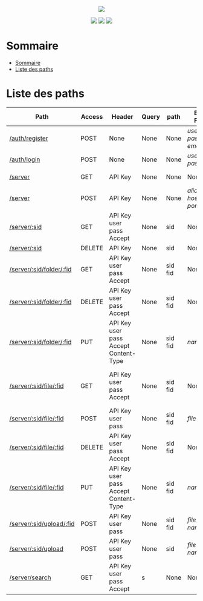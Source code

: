 <p align="center">
<img src="https://see.fontimg.com/api/renderfont4/1GVgg/eyJyIjoiZnMiLCJoIjoxMTYsInciOjEwMDAsImZzIjoxMTYsImZnYyI6IiM5ODc0MDgiLCJiZ2MiOiIjRkZGRkZGIiwidCI6MX0/RmxvcEJveA/kingsman-demo.png">
</p>
<p align="center">
<img src="https://img.shields.io/github/languages/code-size/Rouxhero/FlopBox_api?style=plastic">
<img src="https://img.shields.io/github/v/release/Rouxhero/FlopBox_api?display_name=tag&style=plastic">
<img src="https://img.shields.io/website?down_color=red&down_message=error&label=Public%20api%20state%20&up_message=online&url=http%3A%2F%2Fapi.givemecoffee.ninja%3A8080%2Fstatus">
</p>

# Sommaire
- [Sommaire](#sommaire)
- [Liste des paths](#liste-des-paths)

# Liste des paths


| Path                          | Access | Header                                                   | Query | path         | Body Form                           | Response  Type                                                                     | Response Body   |
|-------------------------------|--------|----------------------------------------------------------|-------|--------------|-------------------------------------|------------------------------------------------------------------------------------|-----------------|
| [/auth/register]()            | POST   | None                                                     | None  | None         | *username*<br>*password*<br>*email* | text/plain                                                                         | **API Key**     |
| [/auth/login]()               | POST   | None                                                     | None  | None         | *username*<br>*password*            | text/plain                                                                         | **API Key**     |
| [/server]()                   | GET    | API Key                                                  | None  | None         | None                                | application/json                                                                   | **Server List** |
| [/server]()                   | POST   | API Key                                                  | None  | None         | *alias*<br>*host*<br>*port*         | text/plain                                                                         | **Message**     |
| [/server/:sid]()              | GET    | API Key <br> user <br> pass <br> Accept                  | None  | sid          | None                                | application/json<br>application/xml                                                | **Folder List** |
| [/server/:sid]()              | DELETE | API Key                                                  | None  | sid          | None                                | text/plain                                                                         | **Message**     |
 | [ /server/:sid/folder/:fid]() | GET    | API Key <br> user <br> pass <br> Accept                  | None  | sid <br> fid | None                                | application/json<br>application/xml                                                | **Folder List** |
| [/server/:sid/folder/:fid]()  | DELETE | API Key <br> user <br> pass <br> Accept                  | None  | sid <br> fid | None                                | text/plain                                                                         | **Message**     |
| [/server/:sid/folder/:fid]()  | PUT    | API Key <br> user <br> pass <br> Accept <br>Content-Type | None  | sid <br> fid | *name*                              | text/plain                                                                         | **Message**     |
 | [ /server/:sid/file/:fid]()   | GET    | API Key <br> user <br> pass <br> Accept                  | None  | sid <br> fid | None                                | application/octet-stream <br> text/plain <br>application/json <br> application/xml | **File**        |
 | [ /server/:sid/file/:fid]()   | POST   | API Key <br> user <br> pass                              | None  | sid <br> fid | *file*                              | text/plain                                                                         | **Message**     |
 | [ /server/:sid/file/:fid]()   | DELETE | API Key <br> user <br> pass <br> Accept                  | None  | sid <br> fid | None                                | text/plain                                                                         | **Message**     |
 | [ /server/:sid/file/:fid]()   | PUT    | API Key <br> user <br> pass <br> Accept <br>Content-Type | None  | sid <br> fid | *name*                              | text/plain                                                                         | **Message**     |
 | [ /server/:sid/upload/:fid]() | POST   | API Key <br> user <br> pass                              | None  | sid <br> fid | *file*<br>*name*                    | text/plain                                                                         | **Message**     |
 | [ /server/:sid/upload]()      | POST   | API Key <br> user <br> pass                              | None  | sid          | *file*<br>*name*                    | text/plain                                                                         | **Message**     |
 | [ /server/search]()           | GET    | API Key <br> user <br> pass <br> Accept                  | s     | None         | None                                | application/json<br>application/xml                                                | **File List**   |

